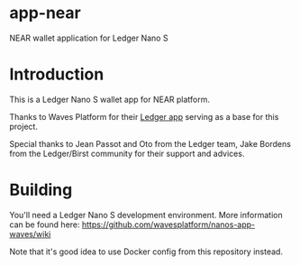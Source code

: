 # app-near

NEAR wallet application for Ledger Nano S

# Introduction

This is a Ledger Nano S wallet app for NEAR platform.

Thanks to Waves Platform for their [Ledger app](https://github.com/LedgerHQ/ledger-app-waves) serving as a base for this project.

Special thanks to Jean Passot and Oto from the Ledger team, Jake Bordens from the Ledger/Birst community for their support and advices.

# Building

You'll need a Ledger Nano S development environment.  More information can be 
found here: https://github.com/wavesplatform/nanos-app-waves/wiki

Note that it's good idea to use Docker config from this repository instead.

